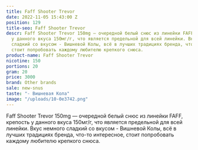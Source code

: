 ```yaml
---
title: Faff Shooter Trevor
date: 2022-11-05 15:43:00 Z
position: 129
title-seo: Faff Shooter Trevor
descr: Faff Shooter Trevor 150mg — очередной белый снюс из линейки FAFF, крепость
  у данного вкуса 150мг/г, что является предельной для всей линейки. Вкус немного
  сладкий со вкусом - Вишневой Колы, всё в лучших традициях бренда, что-то интересное,
  стоит попробовать каждому любителю крепкого снюса.
product-name: Faff Shooter Trevor
nicotine: 150
portions: 20
gram: 20
price: 3000
brand: Other brands
sale: new-snus
taste: "- Вишневая Кола"
image: "/uploads/10-0e3742.png"
---
```


Faff Shooter Trevor 150mg — очередной белый снюс из линейки FAFF, крепость у данного вкуса 150мг/г, что является предельной для всей линейки. Вкус немного сладкий со вкусом - Вишневой Колы, всё в лучших традициях бренда, что-то интересное, стоит попробовать каждому любителю крепкого снюса.